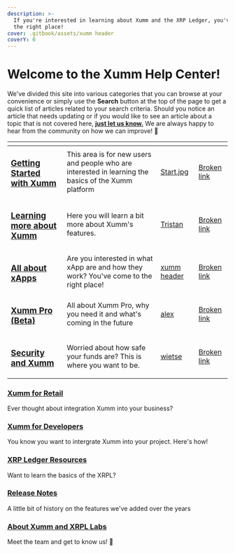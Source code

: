```yaml
---
description: >-
  If you're interested in learning about Xumm and the XRP Ledger, you've come to
  the right place!
cover: .gitbook/assets/xumm header
coverY: 0
---
```


# Welcome to the Xumm Help Center!

We've divided this site into various categories that you can browse at your convenience or simply use the **Search** button at the top of the page to get a quick list of articles related to your search criteria. Should you notice an article that needs updating or if you would like to see an article about a topic that is not covered here, [**just let us know.**](https://xumm.app/detect/xapp:xumm.support?ref=helpcenter) We are always happy to hear from the community on how we can improve! 🤗

<table data-view="cards"><thead><tr><th></th><th></th><th data-hidden data-card-cover data-type="files"></th><th data-hidden data-card-target data-type="content-ref"></th></tr></thead><tbody><tr><td><h3><a href="broken-reference">Getting Started with Xumm</a></h3></td><td>This area is for new users and people who are interested in learning the basics of the Xumm platform</td><td><a href=".gitbook/assets/Start.jpg">Start.jpg</a></td><td><a href="broken-reference">Broken link</a></td></tr><tr><td><h3><a href="broken-reference">Learning more about Xumm</a></h3></td><td>Here you will learn a bit more about Xumm's features.</td><td><a href=".gitbook/assets/Tristan">Tristan</a></td><td><a href="broken-reference">Broken link</a></td></tr><tr><td><h3><a href="https://app.gitbook.com/s/OBM07b1hcUViekkdOdhl/security/xumm-tangem-card">All about xApps</a></h3></td><td>Are you interested in what xApp are and how they work? You've come to the right place!</td><td><a href=".gitbook/assets/xumm header">xumm header</a></td><td><a href="broken-reference">Broken link</a></td></tr><tr><td><h3><a href="broken-reference">Xumm Pro (Beta)</a></h3></td><td>All about Xumm Pro, why you need it and what's coming in the future</td><td><a href=".gitbook/assets/alex">alex</a></td><td><a href="broken-reference">Broken link</a></td></tr><tr><td><h3><a href="broken-reference">Security and Xumm</a></h3></td><td>Worried about how safe your funds are? This is where you want to be.</td><td><a href=".gitbook/assets/wietse">wietse</a></td><td><a href="broken-reference">Broken link</a></td></tr></tbody></table>

###

### [Xumm for Retail](broken-reference)

Ever thought about integration Xumm into your business?

### [Xumm for Developers](broken-reference)

You know you want to intergrate Xumm into your project. Here's how!

### [XRP Ledger Resources](broken-reference)

Want to learn the basics of the XRPL?&#x20;

### [Release Notes](broken-reference)

A little bit of history on the features we've added over the years

### [About Xumm and XRPL Labs](broken-reference)

Meet the team and get to know us! 🤗







